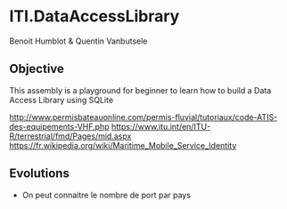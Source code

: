 # ITI.DataAccessLibrary

Benoit Humblot & Quentin Vanbutsele

## Objective

This assembly is a playground for beginner to learn how to build a Data Access Library using SQLite

http://www.permisbateauonline.com/permis-fluvial/tutoriaux/code-ATIS-des-equipements-VHF.php
https://www.itu.int/en/ITU-R/terrestrial/fmd/Pages/mid.aspx
https://fr.wikipedia.org/wiki/Maritime_Mobile_Service_Identity

## Evolutions

- On peut connaitre le nombre de port par pays
